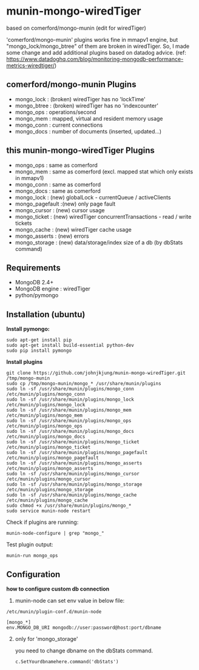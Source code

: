# munin-mongo-wiredTiger
based on comerford/mongo-munin (edit for wiredTiger)


'comerford/mongo-munin' plugins works fine in mmapv1 engine, 
but "mongo_lock/mongo_btree" of them are broken in wiredTiger. So, I made some change and add additional plugins based on datadog advice.
(ref: https://www.datadoghq.com/blog/monitoring-mongodb-performance-metrics-wiredtiger/)


comerford/mongo-munin Plugins
----------
* mongo_lock  : (broken) wiredTiger has no 'lockTime'
* mongo_btree : (broken) wiredTiger has no 'indexcounter'
* mongo_ops   : operations/second
* mongo_mem   : mapped, virtual and resident memory usage
* mongo_conn  : current connections
* mongo_docs  : number of documents (inserted, updated...)

this munin-mongo-wiredTiger Plugins
----------
* mongo_ops   : same as comerford
* mongo_mem   : same as comerford (excl. mapped stat which only exists in mmapv1)
* mongo_conn  : same as comerford
* mongo_docs  : same as comerford
* mongo_lock  :    (new) globalLock - currentQueue / activeClients
* mongo_pagefault :(new) only page fault
* mongo_cursor :   (new) cursor usage
* mongo_ticket :   (new) wiredTiger concurrentTransactions - read / write tickets
* mongo_cache :    (new) wiredTiger cache usage
* mongo_asserts :  (new) errors
* mongo_storage :  (new) data/storage/index size of a db (by dbStats command)



Requirements
-----------
* MongoDB 2.4+
* MongoDB engine : wiredTiger
* python/pymongo

Installation (ubuntu)
------------

**Install pymongo:**

    sudo apt-get install pip
    sudo apt-get install build-essential python-dev
    sudo pip install pymongo

**Install plugins**

    git clone https://github.com/johnjkjung/munin-mongo-wiredTiger.git /tmp/mongo-munin
    sudo cp /tmp/mongo-munin/mongo_* /usr/share/munin/plugins
    sudo ln -sf /usr/share/munin/plugins/mongo_conn /etc/munin/plugins/mongo_conn
    sudo ln -sf /usr/share/munin/plugins/mongo_lock /etc/munin/plugins/mongo_lock
    sudo ln -sf /usr/share/munin/plugins/mongo_mem /etc/munin/plugins/mongo_mem
    sudo ln -sf /usr/share/munin/plugins/mongo_ops /etc/munin/plugins/mongo_ops
    sudo ln -sf /usr/share/munin/plugins/mongo_docs /etc/munin/plugins/mongo_docs
    sudo ln -sf /usr/share/munin/plugins/mongo_ticket /etc/munin/plugins/mongo_ticket
    sudo ln -sf /usr/share/munin/plugins/mongo_pagefault /etc/munin/plugins/mongo_pagefault
    sudo ln -sf /usr/share/munin/plugins/mongo_asserts /etc/munin/plugins/mongo_asserts
    sudo ln -sf /usr/share/munin/plugins/mongo_cursor /etc/munin/plugins/mongo_cursor
    sudo ln -sf /usr/share/munin/plugins/mongo_storage /etc/munin/plugins/mongo_storage
    sudo ln -sf /usr/share/munin/plugins/mongo_cache /etc/munin/plugins/mongo_cache
    sudo chmod +x /usr/share/munin/plugins/mongo_*
    sudo service munin-node restart

Check if plugins are running:

    munin-node-configure | grep "mongo_"

Test plugin output:

    munin-run mongo_ops

Configuration
-----------

**how to configure custom db connection**

1. munin-node can set env value in below file:

`/etc/munin/plugin-conf.d/munin-node`

    [mongo_*]
    env.MONGO_DB_URI mongodb://user:password@host:port/dbname
    
    
2. only for 'mongo_storage'
   
   you need to change dbname on the dbStats command.
   
   `c.SetYourdbnamehere.command('dbStats')`
